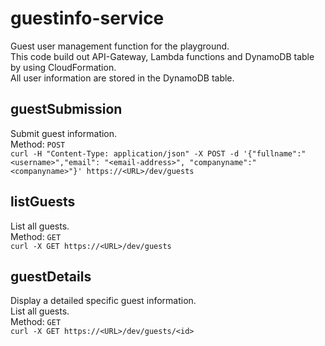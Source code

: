 # guestinfo-service
Guest user management function for the playground.  
This code build out API-Gateway, Lambda functions and DynamoDB table by using CloudFormation.  
All user information are stored in the DynamoDB table.
## guestSubmission
Submit guest information.  
Method: `POST`  
`curl -H "Content-Type: application/json" -X POST -d '{"fullname":"<username>","email": "<email-address>", "companyname":"<companyname>"}' https://<URL>/dev/guests`
## listGuests
List all guests.  
Method: `GET`  
`curl -X GET https://<URL>/dev/guests`
## guestDetails
Display a detailed specific guest information.   
List all guests.  
Method: `GET`  
`curl -X GET https://<URL>/dev/guests/<id>`